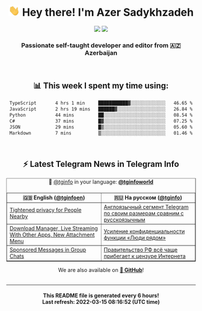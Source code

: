 <div align="center">
	<div>
		<h1>
      <img src="./assets/hi.gif" width="30px"> Hey there! I'm Azer Sadykhzadeh
    </h1>
    <img height="18" src="https://komarev.com/ghpvc/?username=sadykhzadeh&label=Views&color=2081c1&style=flat-square" />
		<a href="https://wakatime.com/@Azer"> <img height="18" src="https://wakatime.com/badge/user/f80ae27a-c328-426f-a381-bc84136e2dd6.svg" /> </a>
    <h3>
      Passionate self-taught developer and editor from 🇦🇿 Azerbaijan
    </h3>
  </div>
  <br>

<h2>📊 This week I spent my time using:</h2>

<!--START_SECTION:waka-->

```text
TypeScript       4 hrs 1 min     ███████████▓░░░░░░░░░░░░░   46.65 %
JavaScript       2 hrs 19 mins   ██████▓░░░░░░░░░░░░░░░░░░   26.84 %
Python           44 mins         ██░░░░░░░░░░░░░░░░░░░░░░░   08.54 %
C#               37 mins         █▓░░░░░░░░░░░░░░░░░░░░░░░   07.25 %
JSON             29 mins         █▒░░░░░░░░░░░░░░░░░░░░░░░   05.60 %
Markdown         7 mins          ▒░░░░░░░░░░░░░░░░░░░░░░░░   01.46 %
```

<!--END_SECTION:waka-->

<br>

<h2>⚡️ Latest Telegram News in Telegram Info</h2>
  <table border>
		<tr>
			<th width="50%">🇬🇧 English (<a href="https://t.me/tginfoen">@tginfoen</a>)</th>
			<th>🇷🇺 На русском (<a href="https://t.me/tginfo">@tginfo</a>)</th>
		</tr>
		<caption>🚩 <a href="https://t.me/tginfo">@tginfo</a> in your language: <a href="https://t.me/tginfoworld"><b>@tginfoworld</b></a><caption/>
  <tr><td><a href="https://t.me/tginfoen/1362">Tightened privacy for People Nearby</a></td>
    <td><a href="https://t.me/tginfo/3262">Англоязычный сегмент Telegram по своим размерам сравним с русскоязычным</a></td></tr><tr><td><a href="https://t.me/tginfoen/1361">Download⁠ Manager, Live Streaming With Other Apps, New Attachment Menu</a></td>
    <td><a href="https://t.me/tginfo/3261">Усиление конфиденциальности функции «Люди рядом»</a></td></tr><tr><td><a href="https://t.me/tginfoen/1360">Sponsored Messages in Group Chats</a></td>
    <td><a href="https://t.me/tginfo/3260">‍Правительство РФ всё чаще прибегает к цензуре Интернета</a></td></tr>
</table>
We are also available on <a href="https://github.com/tginfo"><b>🐙 GitHub</b></a>!
</div>

<br>
<hr>
<h4 align="center">This README file is generated <b>every 6 hours</b>!</br>Last refresh: <b>2022-03-15 08:16:52 (UTC time)</b></h4>
